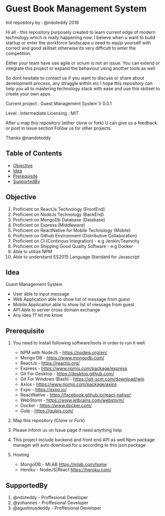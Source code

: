 # Guest Book Management System 

Init repository by : @ndoteddy 2018

Hi all - this repository purposely created to learn
current edge of  modern technology which is really happening
now. I believe when u want to build startup or enter the
workforce landscape u need to equip yourself with
correct and good skillset otherwise its very difficult to enter the competition.


Either your team have use agile or scrum is not an issue.
You can extend or integrate this project or expand the behaviour
using another tools as well


So dont hesitate to contact us if you want to 
discuss or share about
development process, any struggle within etc
I hope this repository can help you all to mastering
technology stack with ease and use this skillset to 
create your own apps.


Current project  : Guest Management System V 0.0.1

Level : Intermediate
Licensing : MIT

After u map this repository (either clone or fork)
U can give us a feedback or post in issue section
Follow us for other projects.

Thanks
@nandoteddy

## Table of Contents
* [Objective](#objective)
* [Idea](#idea)
* [Prerequisite](#prerequisite)
* [SupportedBy](#supportedby)

## Objective

1. Proficient on ReactJs Technology (FrontEnd)
2. Proficient on NodeJs Technology (BackEnd)
3. Proficient on MongoDb Database (Database)
4. Proficient on Express (Middleware)
5. Proficient on ReactNative for Mobile Technology (Mobile) 
6. Proficient on Github Environment (Distributive Collaboration)
7. Proficient on CI (Continous Integration) - e.g Jenkin/Teamcity
8. Proficient on Shipping Good Quality Software - e.g Docker
9. Able to utilize NPM 
10. Able to understand ES2015 Language Standard for Javascript

## Idea

Guest Management System
- User able to input message 
- Web Application able to show list of message from guest
- Mobile Application  able to show list of message from guest
- API Able to server cross domain exchange
- Any idea ?? let me know

## Prerequisite

1. You need to Install following software/tools in order to run it well
    - NPM with NodeJS - https://nodejs.org/en/
    - Mongo DB  - https://www.mongodb.com/
    - ReactJs - https://reactjs.org/
    - Express - https://www.npmjs.com/package/express
    - Git For Desktop - https://desktop.github.com/
    - Git For Windows (Bash) - https://git-scm.com/download/win
    - Axios - https://www.npmjs.com/package/axios
    - Expo - https://expo.io/
    - ReactNative - https://facebook.github.io/react-native/
    - WebStorm - https://www.jetbrains.com/webstorm/
    - Docker - https://www.docker.com/
    - Gulp - https://gulpjs.com/
    
    
1. Map this repository (Clone or Fork)
3. Please inform us on Issue page if need anything help
4. This project include backend and front end API as well
Npm package manager will auto download for u according to this json package
5. Hosting
    - MongoDB - MLAB        https://mlab.com/home
    - Heroku - NodeJS|React https://heroku.com/



## SupportedBy
1. @ndoteddy - Proffesional Developer
2. @yohannes - Proffesional Developer 
3. @agustinusdeddy - Proffesional Developer 